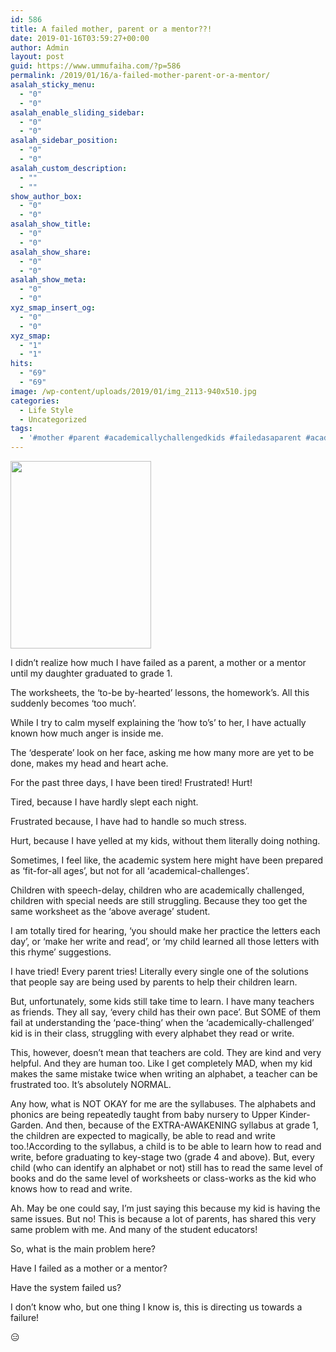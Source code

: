 ```yaml
---
id: 586
title: A failed mother, parent or a mentor??!
date: 2019-01-16T03:59:27+00:00
author: Admin
layout: post
guid: https://www.ummufaiha.com/?p=586
permalink: /2019/01/16/a-failed-mother-parent-or-a-mentor/
asalah_sticky_menu:
  - "0"
  - "0"
asalah_enable_sliding_sidebar:
  - "0"
  - "0"
asalah_sidebar_position:
  - "0"
  - "0"
asalah_custom_description:
  - ""
  - ""
show_author_box:
  - "0"
  - "0"
asalah_show_title:
  - "0"
  - "0"
asalah_show_share:
  - "0"
  - "0"
asalah_show_meta:
  - "0"
  - "0"
xyz_smap_insert_og:
  - "0"
  - "0"
xyz_smap:
  - "1"
  - "1"
hits:
  - "69"
  - "69"
image: /wp-content/uploads/2019/01/img_2113-940x510.jpg
categories:
  - Life Style
  - Uncategorized
tags:
  - '#mother #parent #academicallychallengedkids #failedasaparent #academicyear2019 #academics #syllabus'
---
```

<img src="http://localhost/wordpress/wp-content/uploads/2019/01/img_2113-225x300.jpg" class="alignnone size-medium wp-image-585" width="225" height="300" alt="" srcset="http://localhost/wordpress/wp-content/uploads/2019/01/img_2113-225x300.jpg 225w, http://localhost/wordpress/wp-content/uploads/2019/01/img_2113-768x1024.jpg 768w, http://localhost/wordpress/wp-content/uploads/2019/01/img_2113-1152x1536.jpg 1152w, http://localhost/wordpress/wp-content/uploads/2019/01/img_2113-1536x2048.jpg 1536w, http://localhost/wordpress/wp-content/uploads/2019/01/img_2113-300x400.jpg 300w, http://localhost/wordpress/wp-content/uploads/2019/01/img_2113-233x310.jpg 233w, http://localhost/wordpress/wp-content/uploads/2019/01/img_2113-154x205.jpg 154w, http://localhost/wordpress/wp-content/uploads/2019/01/img_2113-scaled.jpg 1920w" sizes="(max-width: 225px) 100vw, 225px" />

I didn’t realize how much I have failed as a parent, a mother or a mentor until my daughter graduated to grade 1.

The worksheets, the ‘to-be by-hearted’ lessons, the homework’s. All this suddenly becomes ‘too much’.

While I try to calm myself explaining the ‘how to’s’ to her, I have actually known how much anger is inside me.

The ‘desperate’ look on her face, asking me how many more are yet to be done, makes my head and heart ache.

For the past three days, I have been tired! Frustrated! Hurt!

Tired, because I have hardly slept each night.

Frustrated because, I have had to handle so much stress.

Hurt, because I have yelled at my kids, without them literally doing nothing.

Sometimes, I feel like, the academic system here might have been prepared as ‘fit-for-all ages&#8217;, but not for all ‘academical-challenges’.

Children with speech-delay, children who are academically challenged, children with special needs are still struggling. Because they too get the same worksheet as the ‘above average’ student.

I am totally tired for hearing, ‘you should make her practice the letters each day’, or ‘make her write and read’, or ‘my child learned all those letters with this rhyme’ suggestions.

I have tried! Every parent tries! Literally every single one of the solutions that people say are being used by parents to help their children learn.

But, unfortunately, some kids still take time to learn. I have many teachers as friends. They all say, ‘every child has their own pace’. But SOME of them fail at understanding the ‘pace-thing’ when the ‘academically-challenged’ kid is in their class, struggling with every alphabet they read or write.

This, however, doesn’t mean that teachers are cold. They are kind and very helpful. And they are human too. Like I get completely MAD, when my kid makes the same mistake twice when writing an alphabet, a teacher can be frustrated too. It’s absolutely NORMAL.

Any how, what is NOT OKAY for me are the syllabuses. The alphabets and phonics are being repeatedly taught from baby nursery to Upper Kinder-Garden. And then, because of the EXTRA-AWAKENING syllabus at grade 1, the children are expected to magically, be able to read and write too.!According to the syllabus, a child is to be able to learn how to read and write, before graduating to key-stage two (grade 4 and above). But, every child (who can identify an alphabet or not) still has to read the same level of books and do the same level of worksheets or class-works as the kid who knows how to read and write.

Ah. May be one could say, I’m just saying this because my kid is having the same issues. But no! This is because a lot of parents, has shared this very same problem with me. And many of the student educators!

So, what is the main problem here?

Have I failed as a mother or a mentor?

Have the system failed us?

I don’t know who, but one thing I know is, this is directing us towards a failure!

😑